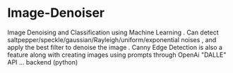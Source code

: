 # Image-Denoiser
Image Denoising and Classification  using Machine Learning  . Can detect saltpepper/speckle/gaussian/Rayleigh/uniform/exponential noises , and apply the best filter to denoise the image . Canny Edge Detection is also a feature along with creating images using prompts through OpenAi "DALLE" API  ... backend (python)
